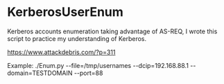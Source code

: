 # KerberosUserEnum
Kerberos accounts enumeration taking advantage of AS-REQ, I wrote this script to practice my understanding of Kerberos.

https://www.attackdebris.com/?p=311

Example:
./Enum.py --file=/tmp/usernames --dcip=192.168.88.1 --domain=TESTDOMAIN --port=88
